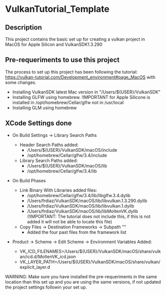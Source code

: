 # VulkanTutorial_Template

## Description
This project contains the basic set up for creating a vulkan project in MacOS for Apple Silicon and VulkanSDK1.3.290

## Pre-requeriments to use this project
The process to set up this project has been following the tutorial: https://vulkan-tutorial.com/Development_environment#page_MacOS with some changes.
- Installing VulkanSDK latest Mac version in "/Users/${USER}/VulkanSDK"
- Installing GLFW using homebrew. !IMPORTANT for Apple Silicone is installed in /opt/homebrew/Cellar/glfw not in /usr/local
- Installing GLM using homebrew

## XCode Settings done
- On Build Settings -> Library Search Paths
  - Header Search Paths added:
    - /Users/${USER}/VulkanSDK/macOS/include
    - /opt/homebrew/Cellar/glfw/3.4/include
  - Library Search Paths added:
    - /Users/${USER}/VulkanSDK/macOS/lib
    - /opt/homebrew/Cellar/glfw/3.4/lib

- On Build Phases
  - Link Binary With Libraries added files:
    - /opt/homebrew/Cellar/glfw/3.4/lib/libglfw.3.4.dylib
    - /Users/frdiaz/VulkanSDK/macOS/lib/libvulkan.1.3.290.dylib
    - /Users/frdiaz/VulkanSDK/macOS/lib/libvulkan.1.dylib
    - /Users/frdiaz/VulkanSDK/macOS/lib/libMoltenVK.dylib (!IMPORTANT: The tutorial does not include this, if this is not added it will not be able to locate this file)
  - Copy Files -> Destination Frameworks -> Subpath ""
    - Added the four past files from the framework list
   
- Product -> Scheme -> Edit Scheme -> Environment Variables Added:
  -   VK_ICD_FILENAMES=/Users/${USER}/VulkanSDK/macOS/share/vulkan/icd.d/MoltenVK_icd.json
  -   VK_LAYER_PATH=/Users/${USER}/VulkanSDK/macOS/share/vulkan/explicit_layer.d


WARNING: Make sure you have installed the pre-requeriments in the same location than this set up and you are using the same versions, if not updated the project settings followin your set up.
